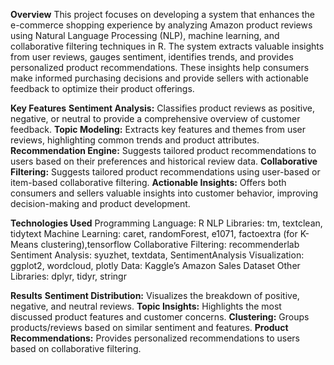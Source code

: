 **Overview**
This project focuses on developing a system that enhances the e-commerce shopping experience by analyzing Amazon product reviews using Natural Language Processing (NLP), machine learning, and collaborative filtering techniques in R. The system extracts valuable insights from user reviews, gauges sentiment, identifies trends, and provides personalized product recommendations. These insights help consumers make informed purchasing decisions and provide sellers with actionable feedback to optimize their product offerings.

**Key Features**
**Sentiment Analysis:** Classifies product reviews as positive, negative, or neutral to provide a comprehensive overview of customer feedback.
**Topic Modeling:** Extracts key features and themes from user reviews, highlighting common trends and product attributes.
**Recommendation Engine:** Suggests tailored product recommendations to users based on their preferences and historical review data.
**Collaborative Filtering:** Suggests tailored product recommendations using user-based or item-based collaborative filtering.
**Actionable Insights:** Offers both consumers and sellers valuable insights into customer behavior, improving decision-making and product development.

**Technologies Used**
Programming Language: R
NLP Libraries: tm, textclean, tidytext
Machine Learning: caret, randomForest, e1071, factoextra (for K-Means clustering),tensorflow
Collaborative Filtering: recommenderlab
Sentiment Analysis: syuzhet, textdata, SentimentAnalysis
Visualization: ggplot2, wordcloud, plotly
Data: Kaggle’s Amazon Sales Dataset
Other Libraries: dplyr, tidyr, stringr

**Results**
**Sentiment Distribution:** Visualizes the breakdown of positive, negative, and neutral reviews.
**Topic Insights:** Highlights the most discussed product features and customer concerns.
**Clustering:** Groups products/reviews based on similar sentiment and features.
**Product Recommendations:** Provides personalized recommendations to users based on collaborative filtering.



